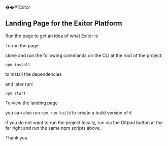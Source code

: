 ��# Exitor

## Landing Page for the Exitor Platform

Run the page to get an idea of what Exitor is

To run the page:

clone and run the following commands on the CLI at the root of the project:

```npm install```

to install the dependencies

and later run:

```npm start```

To view the landing page

you can also run ```npm run build``` to create a build version of it


If you do not want to run the project locally, run via the Gitpod button at the far right and run the same npm scripts above.

Thank you
